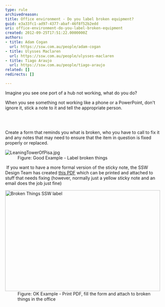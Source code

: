 ```yaml
---
type: rule
archivedreason: 
title: Office environment - Do you label broken equipment?
guid: e3a33fc1-ad97-4377-abaf-46f8f52b2edd
uri: office-environment-do-you-label-broken-equipment
created: 2012-09-25T17:51:22.0000000Z
authors:
- title: Adam Cogan
  url: https://ssw.com.au/people/adam-cogan
- title: Ulysses Maclaren
  url: https://ssw.com.au/people/ulysses-maclaren
- title: Tiago Araujo
  url: https://ssw.com.au/people/tiago-araujo
related: []
redirects: []

---
```



<p>Imagine you see one port of a hub not working, what do you do?<br></p>
                <p>
                    When you see something not working like a phone or a PowerPoint, don't ignore it,
                    stick a note to it and tell the appropriate person.
                </p>
<br><excerpt class='endintro'></excerpt><br>
<p>Create a form that reminds you what is broken, who you have to call to fix it and any notes that may need to ensure that the item in question is fixed properly or replaced.</p><dl class="goodImage"><dt> 
      <img src="/PublishingImages/LeaningTowerOfPisa.jpg" alt="LeaningTowerOfPisa.jpg" />
   </dt><dd>Figure&#58; Good Example -&#160;​Label broken things</dd></dl>​ If you want to have a more formal version of the sticky note, the&#160;SSW Design Team has created <a href="/Documents/SSW-label-broken-things.pdf">this PDF​</a> which can be printed and attached to stuff that needs fixing (however, normally just a yellow sticky note and an email does the job just fine)<dl class="goodImage"><dt> 
      <img src="/PublishingImages/broken-things.jpg" alt="Broken Things SSW label" style="width&#58;500px;height&#58;325px;" />
   </dt><dd>Figure&#58; OK Example - Print PDF, fill the form and attach to broken things in the office​</dd></dl>​ 



